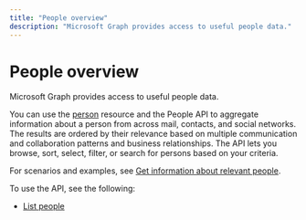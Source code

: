 ```yaml
---
title: "People overview"
description: "Microsoft Graph provides access to useful people data."
---
```


# People overview

Microsoft Graph provides access to useful people data.

You can use the [person](../resources/person.md) resource and the People API to aggregate information
about a person from across mail, contacts, and social networks. The results are ordered by their
relevance based on multiple communication and collaboration patterns and business relationships. The API
lets you browse, sort, select, filter, or search for persons based on your criteria.

For scenarios and examples, see [Get information about relevant people](/graph/people-example).

To use the API, see the following:

- [List people](../api/user-list-people.md)
